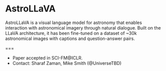 # AstroLLaVA
AstroLLaVA is a visual language model for astronomy that enables interaction with astronomical imagery through natural dialogue. Built on the LLaVA architecture, it has been fine-tuned on a dataset of ~30k astronomical images with captions and question-answer pairs.  

===
- Paper accepted in SCI-FM@ICLR.  
- Contact: Sharaf Zaman, Mike Smith (@UniverseTBD)  
